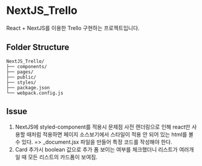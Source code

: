 # NextJS_Trello

React + NextJS를 이용한 Trello 구현하는 프로젝트입니다.

## Folder Structure

```
NextJS_Trello/
├── components/
├── pages/
├── public/
├── styles/
├── package.json
└── webpack.config.js
```

## Issue

1. NextJS에 styled-component를 적용시 문제점
   사전 렌더링으로 인해 react만 사용할 때처럼 적용하면
   페이지 소스보기에서 스타일이 적용 안 되어 있는 html를 볼 수 있다.
   => \_document.jsx 파일을 만들어 특정 코드를 작성해야 한다.
2. Card 추가시 boolean 값으로 추가 폼 보이는 여부를 체크했더니 리스트가 여러개일 때 모든 리스트의 카드폼이 보여짐.

